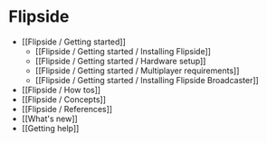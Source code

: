 # Flipside

* [[Flipside / Getting started]]
  * [[Flipside / Getting started / Installing Flipside]]
  * [[Flipside / Getting started / Hardware setup]]
  * [[Flipside / Getting started / Multiplayer requirements]]
  * [[Flipside / Getting started / Installing Flipside Broadcaster]]
* [[Flipside / How tos]]
* [[Flipside / Concepts]]
* [[Flipside / References]]
* [[What's new]]
* [[Getting help]]
